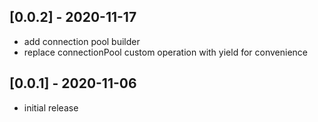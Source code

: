 ## [0.0.2] - 2020-11-17

- add connection pool builder
- replace connectionPool custom operation with yield for convenience

## [0.0.1] - 2020-11-06

- initial release
